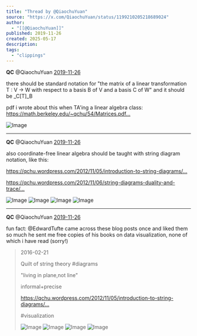 ```yaml
---
title: "Thread by @QiaochuYuan"
source: "https://x.com/QiaochuYuan/status/1199210205218689024"
author:
  - "[[@QiaochuYuan]]"
published: 2019-11-26
created: 2025-05-17
description:
tags:
  - "clippings"
---
```

**QC** @QiaochuYuan [2019-11-26](https://x.com/QiaochuYuan/status/1199210205218689024)

there should be standard notation for "the matrix of a linear transformation T : V -> W with respect to a basis B of V and a basis C of W" and it should be \_C\[T\]\_B

pdf i wrote about this when TA'ing a linear algebra class: https://math.berkeley.edu/~qchu/54/Matrices.pdf…

![Image](https://pbs.twimg.com/media/EKRzUvHUYAE6Eo9?format=png&name=large)

---

**QC** @QiaochuYuan [2019-11-26](https://x.com/QiaochuYuan/status/1199210212038598656)

also coordinate-free linear algebra should be taught with string diagram notation, like this:

https://qchu.wordpress.com/2012/11/05/introduction-to-string-diagrams/…

https://qchu.wordpress.com/2012/11/06/string-diagrams-duality-and-trace/…

![Image](https://pbs.twimg.com/media/EKRzVI9UUAEb9hz?format=png&name=large) ![Image](https://pbs.twimg.com/media/EKRzVI8UYAA8gQy?format=png&name=large) ![Image](https://pbs.twimg.com/media/EKRzVJBU0AEOlhj?format=png&name=large) ![Image](https://pbs.twimg.com/media/EKRzVJCVAAAYzN4?format=png&name=large)

---

**QC** @QiaochuYuan [2019-11-26](https://x.com/QiaochuYuan/status/1199210223979753472)

fun fact: @EdwardTufte came across these blog posts once and liked them so much he sent me free copies of his books on data visualization, none of which i have read (sorry!)

> 2016-02-21
> 
> Quilt of string theory #diagrams
> 
> "living in plane,not line"
> 
> informal+precise
> 
> https://qchu.wordpress.com/2012/11/05/introduction-to-string-diagrams/…
> 
> #visualization
> 
> ![Image](https://pbs.twimg.com/media/EKRzVioU8AAi7fL?format=jpg&name=large) ![Image](https://pbs.twimg.com/media/EKRzViuUUAMGwMt?format=jpg&name=large) ![Image](https://pbs.twimg.com/media/CbwbDEjXIAEDZWn?format=png&name=large) ![Image](https://pbs.twimg.com/media/CbwbDV7W0AAyVrZ?format=png&name=large)